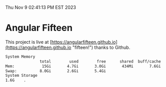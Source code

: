 Thu Nov  9 02:41:13 PM EST 2023

# Angular Fifteen


This project is live at [https://angularfifteen.github.io](https://angularfifteen.github.io "fifteen!") thanks to Github.

```bash
System Memory
               total        used        free      shared  buff/cache   available
Mem:            15Gi       4.7Gi       3.0Gi       434Mi       7.6Gi       9.8Gi
Swap:          8.0Gi       2.6Gi       5.4Gi
System Storage
1.6G	.
```
